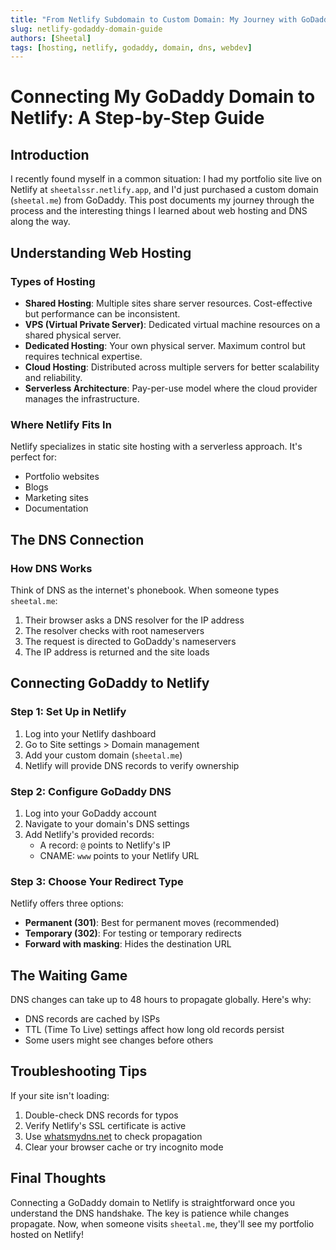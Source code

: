 ```yaml
---
title: "From Netlify Subdomain to Custom Domain: My Journey with GoDaddy"
slug: netlify-godaddy-domain-guide
authors: [Sheetal]
tags: [hosting, netlify, godaddy, domain, dns, webdev]
---
```


# Connecting My GoDaddy Domain to Netlify: A Step-by-Step Guide

## Introduction

I recently found myself in a common situation: I had my portfolio site live on Netlify at `sheetalssr.netlify.app`, and I'd just purchased a custom domain (`sheetal.me`) from GoDaddy. This post documents my journey through the process and the interesting things I learned about web hosting and DNS along the way.

## Understanding Web Hosting

### Types of Hosting

- **Shared Hosting**: Multiple sites share server resources. Cost-effective but performance can be inconsistent.
- **VPS (Virtual Private Server)**: Dedicated virtual machine resources on a shared physical server.
- **Dedicated Hosting**: Your own physical server. Maximum control but requires technical expertise.
- **Cloud Hosting**: Distributed across multiple servers for better scalability and reliability.
- **Serverless Architecture**: Pay-per-use model where the cloud provider manages the infrastructure.

### Where Netlify Fits In

Netlify specializes in static site hosting with a serverless approach. It's perfect for:

- Portfolio websites
- Blogs
- Marketing sites
- Documentation

## The DNS Connection

### How DNS Works

Think of DNS as the internet's phonebook. When someone types `sheetal.me`:

1. Their browser asks a DNS resolver for the IP address
2. The resolver checks with root nameservers
3. The request is directed to GoDaddy's nameservers
4. The IP address is returned and the site loads

## Connecting GoDaddy to Netlify

### Step 1: Set Up in Netlify

1. Log into your Netlify dashboard
2. Go to Site settings > Domain management
3. Add your custom domain (`sheetal.me`)
4. Netlify will provide DNS records to verify ownership

### Step 2: Configure GoDaddy DNS

1. Log into your GoDaddy account
2. Navigate to your domain's DNS settings
3. Add Netlify's provided records:
   - A record: `@` points to Netlify's IP
   - CNAME: `www` points to your Netlify URL

### Step 3: Choose Your Redirect Type

Netlify offers three options:

- **Permanent (301)**: Best for permanent moves (recommended)
- **Temporary (302)**: For testing or temporary redirects
- **Forward with masking**: Hides the destination URL

## The Waiting Game

DNS changes can take up to 48 hours to propagate globally. Here's why:

- DNS records are cached by ISPs
- TTL (Time To Live) settings affect how long old records persist
- Some users might see changes before others

## Troubleshooting Tips

If your site isn't loading:

1. Double-check DNS records for typos
2. Verify Netlify's SSL certificate is active
3. Use [whatsmydns.net](https://www.whatsmydns.net/) to check propagation
4. Clear your browser cache or try incognito mode

## Final Thoughts

Connecting a GoDaddy domain to Netlify is straightforward once you understand the DNS handshake. The key is patience while changes propagate. Now, when someone visits `sheetal.me`, they'll see my portfolio hosted on Netlify!

